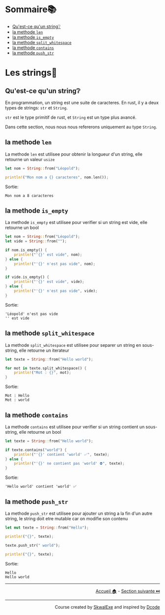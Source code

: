 # Sommaire📚

- [Qu'est-ce qu'un string❔](#quest-ce-quun-string)
- [la methode `len`](#la-methode-len)
- [la methode `is_empty`](#la-methode-is_empty)
- [la methode `split_whitespace`](#la-methode-split_whitespace)
- [la methode `contains`](#la-methode-contains)
- [la methode `push_str`](#la-methode-push_str)

# Les strings📝

## Qu'est-ce qu'un string❔

En programmation, un string est une suite de caracteres. En rust, il y a deux types de strings: `str` et `String`.

`str` est le type primitif de rust, et `String` est un type plus avancé.

Dans cette section, nous nous nous refererons uniquement au type `String`.

## la methode `len`

La methode `len` est utilisee pour obtenir la longueur d'un string, elle retourne un valeur `usize`

```rust
let nom = String::from("Léopold");

println!("Mon nom a {} caracteres", nom.len());
```

Sortie:

```
Mon nom a 8 caracteres
```

## la methode `is_empty`

La methode `is_empty` est utilisee pour verifier si un string est vide, elle retourne un bool

```rust
let nom = String::from("Léopold");
let vide = String::from("");

if nom.is_empty() {
    println!("'{}' est vide", nom);
} else {
    println!("'{}' n'est pas vide", nom);
}

if vide.is_empty() {
    println!("'{}' est vide", vide);
} else {
    println!("'{}' n'est pas vide", vide);
}
```

Sortie:

```
'Léopold' n'est pas vide
'' est vide
```

## la methode `split_whitespace`

La methode `split_whitespace` est utilisee pour separer un string en sous-string, elle retourne un iterateur

```rust
let texte = String::from("Hello world");

for mot in texte.split_whitespace() {
    println!("Mot : {}", mot);
}   
```

Sortie:

```
Mot : Hello
Mot : world
```

## la methode `contains`

La methode `contains` est utilisee pour verifier si un string contient un sous-string, elle retourne un bool

```rust
let texte = String::from("Hello world");

if texte.contains("world") {
    println!("'{}' contient 'world' ✅", texte);
} else {
    println!("'{}' ne contient pas 'world' ⛔", texte);
}
```

Sortie:

```
'Hello world' contient 'world' ✅
```

## la methode `push_str`

La methode `push_str` est utilisee pour ajouter un string a la fin d'un autre string, le string doit etre mutable car on modifie son contenu

```rust
let mut texte = String::from("Hello");

println!("{}", texte);

texte.push_str(" world");

println!("{}", texte);
```

Sortie:

```
Hello
Hello world
```

---

<p align="right"><a href="https://skwalexe.github.io/apprendre-rust/">Accueil 🏠</a> - <a href="../implementation-de-traits">Section suivante ⏭️</a></p>

---

<p align="right">Course created by <a href="https://github.com/SkwalExe/" target="_blank">SkwalExe</a> and inspired by <a href="https://www.youtube.com/watch?v=vOMJlQ5B-M0&list=PLVvjrrRCBy2JSHf9tGxGKJ-bYAN_uDCUL" target="_blank">Dcode</a></p>

